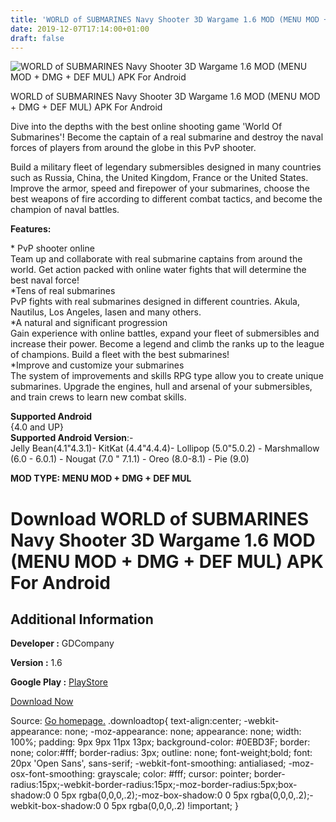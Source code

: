 ```yaml
---
title: 'WORLD of SUBMARINES Navy Shooter 3D Wargame 1.6 MOD (MENU MOD + DMG + DEF MUL) APK For Android'
date: 2019-12-07T17:14:00+01:00
draft: false
---
```


![WORLD of SUBMARINES Navy Shooter 3D Wargame 1.6 MOD (MENU MOD + DMG + DEF MUL) APK For Android](https://i1.wp.com/apkhome.net/wp-content/uploads/2019/12/WORLD-of-SUBMARINES-Navy-Shooter-3D-Wargame.png "WORLD of SUBMARINES Navy Shooter 3D Wargame 1.6 MOD (MENU MOD + DMG + DEF MUL) APK For Android")

  

WORLD of SUBMARINES Navy Shooter 3D Wargame 1.6 MOD (MENU MOD + DMG + DEF MUL) APK For Android

Dive into the depths with the best online shooting game 'World Of Submarines'! Become the captain of a real submarine and destroy the naval forces of players from around the globe in this PvP shooter.

Build a military fleet of legendary submersibles designed in many countries such as Russia, China, the United Kingdom, France or the United States. Improve the armor, speed and firepower of your submarines, choose the best weapons of fire according to different combat tactics, and become the champion of naval battles.

**Features:**

\* PvP shooter online  
Team up and collaborate with real submarine captains from around the world. Get action packed with online water fights that will determine the best naval force!  
\*Tens of real submarines  
PvP fights with real submarines designed in different countries. Akula, Nautilus, Los Angeles, Iasen and many others.  
\*A natural and significant progression  
Gain experience with online battles, expand your fleet of submersibles and increase their power. Become a legend and climb the ranks up to the league of champions. Build a fleet with the best submarines!  
\*Improve and customize your submarines  
The system of improvements and skills RPG type allow you to create unique submarines. Upgrade the engines, hull and arsenal of your submersibles, and train crews to learn new combat skills.

**Supported Android**  
{4.0 and UP}  
**Supported Android Version**:-  
Jelly Bean(4.1"4.3.1)- KitKat (4.4"4.4.4)- Lollipop (5.0"5.0.2) - Marshmallow (6.0 - 6.0.1) - Nougat (7.0 " 7.1.1) - Oreo (8.0-8.1) - Pie (9.0)

**MOD TYPE: MENU MOD + DMG + DEF MUL**

Download WORLD of SUBMARINES Navy Shooter 3D Wargame 1.6 MOD (MENU MOD + DMG + DEF MUL) APK For Android
=======================================================================================================

Additional Information
----------------------

**Developer :** GDCompany

**Version :** 1.6

**Google Play :** [PlayStore](https://play.google.com/store/apps/details?id=com.gdcompany.submarines)

  

[Download Now](https://store4app.co/post/world-of-submarines-navy-shooter-3d-wargame-1-6-mod-menu-mod-dmg-def-mul-apk-for-android_1575735187)

  
Source: [Go homepage.](https://store4app.co/post/world-of-submarines-navy-shooter-3d-wargame-1-6-mod-menu-mod-dmg-def-mul-apk-for-android_1575735187) .downloadtop{ text-align:center; -webkit-appearance: none; -moz-appearance: none; appearance: none; width: 100%; padding: 9px 9px 11px 13px; background-color: #0EBD3F; border: none; color:#fff; border-radius: 3px; outline: none; font-weight;bold; font: 20px 'Open Sans', sans-serif; -webkit-font-smoothing: antialiased; -moz-osx-font-smoothing: grayscale; color: #fff; cursor: pointer; border-radius:15px;-webkit-border-radius:15px;-moz-border-radius:5px;box-shadow:0 0 5px rgba(0,0,0,.2);-moz-box-shadow:0 0 5px rgba(0,0,0,.2);-webkit-box-shadow:0 0 5px rgba(0,0,0,.2) !important; }